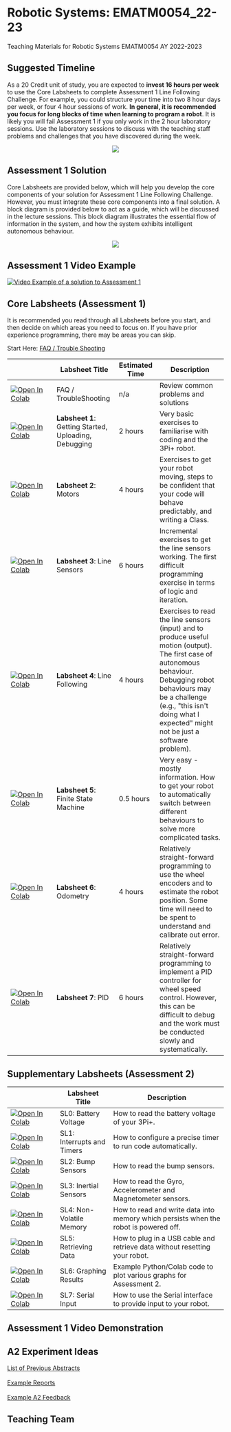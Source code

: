 # Robotic Systems: EMATM0054_22-23
Teaching Materials for Robotic Systems EMATM0054 AY 2022-2023

## Suggested Timeline

As a 20 Credit unit of study, you are expected to **invest 16 hours per week** to use the Core Labsheets to complete Assessment 1 Line Following Challenge.  For example, you could structure your time into two 8 hour days per week, or four 4 hour sessions of work.  **In general, it is recommended you focus for long blocks of time when learning to program a robot**.  It is likely you will fail Assessment 1 if you only work in the 2 hour laboratory sessions.  Use the laboratory sessions to discuss with the teaching staff problems and challenges that you have discovered during the week.  

<p align="center">
<img src="https://github.com/paulodowd/EMATM0054_22-23/blob/main/Images/TimeLine.png?raw=true">
</p>

## Assessment 1 Solution

Core Labsheets are provided below, which will help you develop the core components of your solution for Assessment 1 Line Following Challenge.  However, you must integrate these core components into a final solution.  A block diagram is provided below to act as a guide, which will be discussed in the lecture sessions.  This block diagram illustrates the essential flow of information in the system, and how the system exhibits intelligent autonomous behaviour.

<p align="center">
<a href="https://github.com/paulodowd/EMATM0054_22-23/blob/main/Images/SystemBlockDiagram.png?raw=true"><img src=https://github.com/paulodowd/EMATM0054_22-23/blob/main/Images/SystemBlockDiagram.png?raw=true></a>
</p>

## Assessment 1 Video Example


[![Video Example of a solution to Assessment 1](https://img.youtube.com/vi/IbfQaGqX-YU/0.jpg)](https://youtu.be/IbfQaGqX-YU)



## Core Labsheets (Assessment 1)

It is recommended you read through all Labsheets before you start, and then decide on which areas you need to focus on.  If you have prior experience programming, there may be areas you can skip.  

Start Here: <a href="https://github.com/paulodowd/EMATM0054_22-23/blob/main/Labsheets/Core/L0_Troubleshooting.md"> FAQ / Trouble Shooting</a><br>

|  &nbsp;&nbsp;&nbsp;&nbsp;&nbsp;&nbsp;&nbsp;&nbsp;&nbsp;&nbsp;&nbsp;&nbsp;&nbsp;&nbsp;&nbsp;&nbsp;&nbsp;&nbsp;&nbsp;&nbsp;&nbsp;            | Labsheet Title | Estimated Time | Description |
|---------------|----------------|----------------|-------------|
| [![Open In Colab](https://colab.research.google.com/assets/colab-badge.svg)](https://colab.research.google.com/github/paulodowd/EMATM0054_22-23/blob/main/Labsheets/Core/L0_Troubleshooting.ipynb) | FAQ / TroubleShooting | n/a | Review common problems and solutions |
| [![Open In Colab](https://colab.research.google.com/assets/colab-badge.svg)](https://colab.research.google.com/github/paulodowd/EMATM0054_22-23/blob/main/Labsheets/Core/L1_MeetThe3PI.ipynb) | **Labsheet 1**: Getting Started, Uploading, Debugging | 2 hours | Very basic exercises to familiarise with coding and the 3Pi+ robot. <br> |
| [![Open In Colab](https://colab.research.google.com/assets/colab-badge.svg)](https://colab.research.google.com/github/paulodowd/EMATM0054_22-23/blob/main/Labsheets/Core/L2_Motors.ipynb) | **Labsheet 2**: Motors | 4 hours | Exercises to get your robot moving, steps to be confident that your code will behave predictably, and writing a Class. <br> |
| [![Open In Colab](https://colab.research.google.com/assets/colab-badge.svg)](https://colab.research.google.com/github/paulodowd/EMATM0054_22-23/blob/main/Labsheets/Core/L3_LineSensors.ipynb) | **Labsheet 3**: Line Sensors | 6 hours | Incremental exercises to get the line sensors working.  The first difficult programming exercise in terms of logic and iteration. <br> |
| [![Open In Colab](https://colab.research.google.com/assets/colab-badge.svg)](https://colab.research.google.com/github/paulodowd/EMATM0054_22-23/blob/main/Labsheets/Core/L4_LineFollowing.ipynb) | **Labsheet 4**: Line Following | 4 hours  | Exercises to read the line sensors (input) and to produce useful motion (output).  The first case of autonomous behaviour.  Debugging robot behaviours may be a challenge (e.g., "this isn't doing what I expected" might not be just a software problem). <br> |
| [![Open In Colab](https://colab.research.google.com/assets/colab-badge.svg)](https://colab.research.google.com/github/paulodowd/EMATM0054_22-23/blob/main/Labsheets/Core/L5_FiniteStateMachine.ipynb) | **Labsheet 5**: Finite State Machine | 0.5 hours | Very easy - mostly information.  How to get your robot to automatically switch between different behaviours to solve more complicated tasks. <br> |
| [![Open In Colab](https://colab.research.google.com/assets/colab-badge.svg)](https://colab.research.google.com/github/paulodowd/EMATM0054_22-23/blob/main/Labsheets/Core/L6_Odometry.ipynb) | **Labsheet 6**: Odometry | 4 hours  | Relatively straight-forward programming to use the wheel encoders and to estimate the robot position.  Some time will need to be spent to understand and calibrate out error. <br> |
| [![Open In Colab](https://colab.research.google.com/assets/colab-badge.svg)](https://colab.research.google.com/github/paulodowd/EMATM0054_22-23/blob/main/Labsheets/Core/L7_PID.ipynb) | **Labsheet 7**: PID | 6 hours  | Relatively straight-forward programming to implement a PID controller for wheel speed control. However, this can be difficult to debug and the work must be conducted slowly and systematically. <br> |
  

## Supplementary Labsheets (Assessment 2)

|  &nbsp;&nbsp;&nbsp;&nbsp;&nbsp;&nbsp;&nbsp;&nbsp;&nbsp;&nbsp;&nbsp;&nbsp;&nbsp;&nbsp;&nbsp;&nbsp;&nbsp;&nbsp;&nbsp;&nbsp;&nbsp; | Labsheet Title | Description |
|---------------|----------------|----------------|
| [![Open In Colab](https://colab.research.google.com/assets/colab-badge.svg)](https://colab.research.google.com/github/paulodowd/EMATM0054_22-23/blob/main/Labsheets/Supp/SL0_MeasuringBatteryVoltage.ipynb) | SL0: Battery Voltage | How to read the battery voltage of your 3Pi+. |
| [![Open In Colab](https://colab.research.google.com/assets/colab-badge.svg)](https://colab.research.google.com/github/paulodowd/EMATM0054_22-23/blob/main/Labsheets/Supp/SL1_InterruptsAndTimers.ipynb) | SL1: Interrupts and Timers | How to configure a precise timer to run code automatically. |
| [![Open In Colab](https://colab.research.google.com/assets/colab-badge.svg)](https://colab.research.google.com/github/paulodowd/EMATM0054_22-23/blob/main/Labsheets/Supp/SL2_BumpSensors.ipynb) | SL2: Bump Sensors | How to read the bump sensors. <br> |
| [![Open In Colab](https://colab.research.google.com/assets/colab-badge.svg)](https://colab.research.google.com/github/paulodowd/EMATM0054_22-23/blob/main/Labsheets/Supp/SL3_InertialSensors.ipynb) | SL3: Inertial Sensors |  How to read the Gyro, Accelerometer and Magnetometer sensors. <br> |
| [![Open In Colab](https://colab.research.google.com/assets/colab-badge.svg)](https://colab.research.google.com/github/paulodowd/EMATM0054_22-23/blob/main/Labsheets/Supp/SL4_NonVolatileMemory.ipynbb) | SL4: Non-Volatile Memory |  How to read and write data into memory which persists when the robot is powered off. <br>|
| [![Open In Colab](https://colab.research.google.com/assets/colab-badge.svg)](https://colab.research.google.com/github/paulodowd/EMATM0054_22-23/blob/main/Labsheets/Supp/SL5_RetrieveSerialData.ipynb) | SL5: Retrieving Data | How to plug in a USB cable and retrieve data without resetting your robot. <br> |
| [![Open In Colab](https://colab.research.google.com/assets/colab-badge.svg)](https://colab.research.google.com/github/paulodowd/EMATM0054_22-23/blob/main/Labsheets/Supp/SL6_PlottingResults.ipynb) | SL6: Graphing Results | Example Python/Colab code to plot various graphs for Assessment 2. <br> |
| [![Open In Colab](https://colab.research.google.com/assets/colab-badge.svg)](https://colab.research.google.com/github/paulodowd/EMATM0054_22-23/blob/main/Labsheets/Supp/SL7_Serial_Input.ipynb) | SL7: Serial Input |  How to use the Serial interface to provide input to your robot. <br>|

## Assessment 1 Video Demonstration





## A2 Experiment Ideas

<a href="">List of Previous Abstracts</a>
<br><br>
<a href="">Example Reports</a>
<br><br>
<a href="">Example A2 Feedback</a>


## Teaching Team
